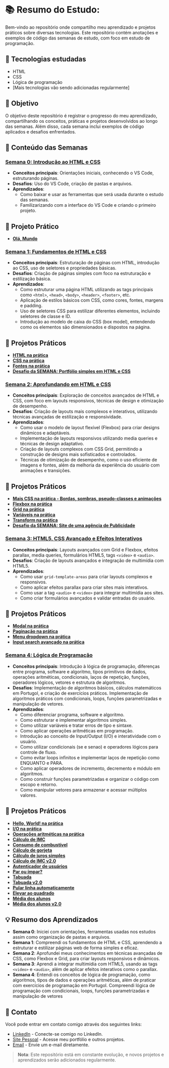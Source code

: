 # 📚 Resumo do Estudo: 

Bem-vindo ao repositório onde compartilho meu aprendizado e projetos práticos sobre diversas tecnologias. Este repositório contém anotações e exemplos de código das semanas de estudo, com foco em estudo de programação.

## 🧠 Tecnologias estudadas 

- HTML
- CSS
- Lógica de programação
- [Mais tecnologias vão sendo adicionadas regularmente]


## 🎯 Objetivo

O objetivo deste repositório é registrar o progresso do meu aprendizado, compartilhando os conceitos, práticas e projetos desenvolvidos ao longo das semanas. Além disso, cada semana inclui exemplos de código aplicados e desafios enfrentados.

## 📅 Conteúdo das Semanas

### [Semana 0: Introdução ao HTML e CSS](semana0.md)
- **Conceitos principais**: Orientações iniciais, conhecendo o VS Code, estruturando páginas.
- **Desafios**: Uso do VS Code, criação de pastas e arquivos.
- **Aprendizados**:
  - Como baixar e usar as ferramentas que será usada durante o estudo das semanas.
  - Familizarizando com a interface do VS Code e criando o primeiro projeto.
## 🧩 Projeto Prático
- [**Olá, Mundo**](semana0/index0.html)

### [Semana 1: Fundamentos de HTML e CSS](semana1.md)
- **Conceitos principais**: Estruturação de páginas com HTML, introdução ao CSS, uso de seletores e propriedades básicas.
- **Desafios**: Criação de páginas simples com foco na estruturação e estilização básica.
- **Aprendizados**:
  - Como estruturar uma página HTML utilizando as tags principais como `<html>`, `<head>`, `<body>`, `<header>`, `<footer>`, etc.
  - Aplicação de estilos básicos com CSS, como cores, fontes, margens e padding.
  - Uso de seletores CSS para estilizar diferentes elementos, incluindo seletores de classe e ID.
  - Introdução ao modelo de caixa do CSS (box model), entendendo como os elementos são dimensionados e dispostos na página.
## 🧩 Projetos Práticos
- [**HTML na prática**](semana1/index.html)
- [**CSS na prática**](semana1/css.html)
- [**Fontes na prática**](semana1/fontes.html)
- [**Desafio da SEMANA: Portfólio simples em HTML e CSS**](https://github.com/SamuelASantos/portfolio/tree/main)

### [Semana 2: Aprofundando em HTML e CSS](semana2.md)
- **Conceitos principais**: Exploração de conceitos avançados de HTML e CSS, com foco em layouts responsivos, técnicas de design e otimização de desempenho.
- **Desafios**: Criação de layouts mais complexos e interativos, utilizando técnicas avançadas de estilização e responsividade.
- **Aprendizados**:
  - Como usar o modelo de layout flexível (Flexbox) para criar designs dinâmicos e adaptáveis.
  - Implementação de layouts responsivos utilizando media queries e técnicas de design adaptativo.
  - Criação de layouts complexos com CSS Grid, permitindo a construção de designs mais sofisticados e controlados.
  - Técnicas de otimização de desempenho, como o uso eficiente de imagens e fontes, além da melhoria da experiência do usuário com animações e transições.
## 🧩 Projetos Práticos
- [**Mais CSS na prática - Bordas, sombras, pseudo-classes e animações**](semana2/mais_css.html)
- [**Flexbox na prática**](semana2/flexbox.html)
- [**Grid na prática**](semana2/grid.html)
- [**Variáveis na prática**](semana2/variaveis.html)
- [**Transform na prática**](semana2/transform.html)
- [**Desafio da SEMANA: Site de uma agência de Publicidade**](https://github.com/SamuelASantos/Agencia-Publicidade)

### [Semana 3: HTML5, CSS Avançado e Efeitos Interativos](semana3.md)
- **Conceitos principais**: Layouts avançados com Grid e Flexbox, efeitos parallax, media queries, formulários HTML5, tags `<video>` e `<audio>`.
- **Desafios**: Criação de layouts avançados e integração de multimídia com HTML5.
- **Aprendizados**:
  - Como usar `grid-template-areas` para criar layouts complexos e responsivos.
  - Como aplicar efeitos parallax para criar sites mais interativos.
  - Como usar a tag `<audio>` e `<video>` para integrar multimídia aos sites.
  - Como criar formulários avançados e validar entradas do usuário.
## 🧩 Projetos Práticos
- [**Modal na prática**](semana3/project-modal.html)
- [**Paginação na prática**](semana3/project-pagination.html)
- [**Menu dropdown na prática**](semana3/project-dropdown.html)
- [**Input search avançado na prática**](semana3/project-input-search.html)

### [Semana 4: Lógica de Programação](semana4.md)
- **Conceitos principais**: Introdução à lógica de programação, diferenças entre programa, software e algoritmo, tipos primitivos de dados, operações aritméticas, condicionais, laços de repetição, funções, operadores lógicos, vetores e estrutura de algoritmos.
- **Desafios**: Implementação de algoritmos básicos, cálculos matemáticos em Portugol, e criação de exercícios práticos. Implementação de algoritmos práticos com condicionais, loops, funções parametrizadas e manipulação de vetores.
- **Aprendizados**:
  - Como diferenciar programa, software e algoritmo.
  - Como estruturar e implementar algoritmos simples.
  - Como utilizar variáveis e tratar erros de tipo e sintaxe.
  - Como aplicar operações aritméticas em programação.
  - Introdução ao conceito de Input/Output (I/O) e interatividade com o usuário.
  - Como utilizar condicionais (se e senao) e operadores lógicos para controle de fluxo.
  - Como evitar loops infinitos e implementar laços de repetição como ENQUANTO e PARA.
  - Como aplicar operadores de incremento, decremento e módulo em algoritmos.
  - Como construir funções parametrizadas e organizar o código com escopo e retorno.
  - Como manipular vetores para armazenar e acessar múltiplos valores.

## 🧩 Projetos Práticos
- [**Hello, World! na prática**](portugol/ola-mundo.por)
- [**I/O na prática**](portugol/I-O.por)
- [**Operações aritméticas na prática**](portugol/operacoes-aritmeticas.por)
- [**Cálculo de IMC**](portugol/Exercicio01-Calculadora-IMC.por)
- [**Consumo de combustível**](portugol/Exercicio02-Consumo-de-combustivel.por)
- [**Cálculo de gorjeta**](portugol/Exercicio03-Calculo-de-gorjeta.por)
- [**Cálculo de juros simples**](portugol/Exercicio04-Calculo-de-juros-simples.por)
- [**Cálculo de IMC v2.0**](portugol/calculadora-imc-v2.por)
- [**Autenticador de usuários**](portugol/autenticacao-de-usuarios.por)
- [**Par ou ímpar?**](portugol/par-ou-impar.por)
- [**Tabuada**](portugol/tabuada.por)
- [**Tabuada v2.0**](portugol/tabuada-v2.por)
- [**Pular linha automaticamente**](portugol/pular-linha.por)
- [**Elevar ao quadrado**](portugol/expoente-2.por)
- [**Média dos alunos**](portugol/media-aluno.por)
- [**Média dos alunos v2.0**](portugol/media-alunos-v2.por)


## 💡 **Resumo dos Aprendizados**  
- **Semana 0**: Iniciei com orientações, ferramentas usadas nos estudos assim como organização de pastas e arquivos.  
- **Semana 1**: Compreendi os fundamentos de HTML e CSS, aprendendo a estruturar e estilizar páginas web de forma simples e eficaz.  
- **Semana 2**: Aprofundei meus conhecimentos em técnicas avançadas de CSS, como Flexbox e Grid, para criar layouts responsivos e dinâmicos.  
- **Semana 3**: Aprendi a integrar multimídia com HTML5, usando as tags `<video>` e `<audio>`, além de aplicar efeitos interativos como o parallax.  
- **Semana 4**: Entendi os conceitos de lógica de programação, como algoritmos, tipos de dados e operações aritméticas, além de praticar com exercícios de programação em Portugol. Compreendi lógica de programação com condicionais, loops, funções parametrizadas e manipulação de vetores

## 📝 Contato

Você pode entrar em contato comigo através dos seguintes links:

- [LinkedIn](https://www.linkedin.com/in/samuel-santos-784b18177/) - Conecte-se comigo no LinkedIn.
- [Site Pessoal](https://www.samsantos.com.br) - Acesse meu portfólio e outros projetos.
- [Email](mailto:samuel_a_santos@hotmail.com) - Envie um e-mail diretamente.

> **Nota**: Este repositório está em constante evolução, e novos projetos e aprendizados serão adicionados regularmente.
